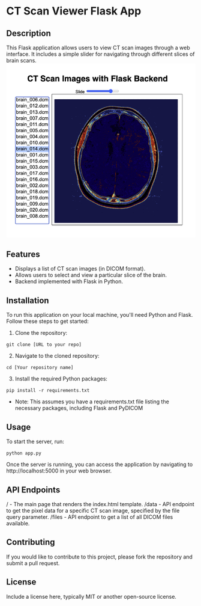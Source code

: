 
# CT Scan Viewer Flask App

## Description
This Flask application allows users to view CT scan images through a web interface. It includes a simple slider for navigating through different slices of brain scans.
<img src="img/preview.png">

## Features
- Displays a list of CT scan images (in DICOM format).
- Allows users to select and view a particular slice of the brain.
- Backend implemented with Flask in Python.

## Installation

To run this application on your local machine, you'll need Python and Flask. Follow these steps to get started:

1. Clone the repository:
```
git clone [URL to your repo]
```

2. Navigate to the cloned repository:

```
cd [Your repository name]
```
3. Install the required Python packages:
```
pip install -r requirements.txt
```

* Note: This assumes you have a requirements.txt file listing the necessary packages, including Flask and PyDICOM

## Usage
To start the server, run:

```
python app.py
```
Once the server is running, you can access the application by navigating to http://localhost:5000 in your web browser.


## API Endpoints
/ - The main page that renders the index.html template.
/data - API endpoint to get the pixel data for a specific CT scan image, specified by the file query parameter.
/files - API endpoint to get a list of all DICOM files available.

## Contributing
If you would like to contribute to this project, please fork the repository and submit a pull request.

## License
Include a license here, typically MIT or another open-source license.
